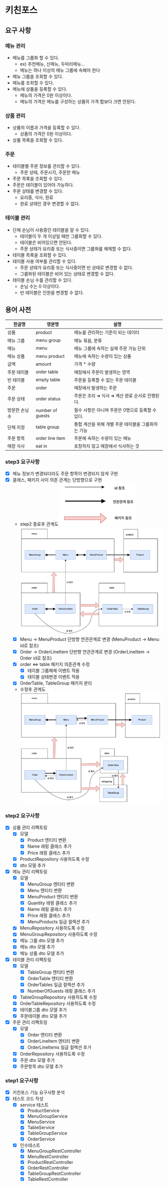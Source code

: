 # 키친포스

## 요구 사항

### 메뉴 관리
- 메뉴를 그룹화 할 수 있다. 
  - ex) 추천메뉴, 신메뉴, 두마리메뉴...
  - 메뉴는 하나 이상의 메뉴 그룹에 속해야 한다
- 메뉴 그룹을 조회할 수 있다.
- 메뉴를 조회할 수 있다.
- 메뉴에 상품을 등록할 수 있다.
  - 메뉴의 가격은 0원 이상이다.
  - 메뉴의 가격은 메뉴를 구성하는 상품의 가격 합보다 크면 안된다.

### 상품 관리
- 상품의 이름과 가격을 등록할 수 있다.
  - 상품의 가격은 0원 이상이다.
- 상품 목록을 조회할 수 있다.

### 주문
- 테이블별 주문 정보를 관리할 수 있다.
  - 주문 상태, 주문시각, 주문한 메뉴
- 주문 목록을 조회할 수 있다.
- 주문은 테이블이 있어야 가능하다.
- 주문 상태를 변경할 수 있다.
  - 요리중, 식사, 완료
  - 완료 상태인 경우 변경할 수 없다.

### 테이블 관리
- 단체 손님이 사용중인 테이블을 알 수 있다.
  - 테이블이 두 개 이상일 때만 그룹화할 수 있다.
  - 테이블은 비어있으면 안된다.
  - 주문 상태가 요리중 또는 식사중이면 그룹화를 해제할 수 없다.
- 테이블 목록을 조회할 수 있다.
- 테이블 사용 여부를 관리할 수 있다.
  - 주문 상태가 요리중 또는 식사중이면 빈 상태로 변경할 수 없다.
  - 그룹화된 테이블은 비어 있는 상태로 변경할 수 없다.
- 테이블 손님 수를 관리할 수 있다.
  - 손님 수는 0 이상이다.
  - 빈 테이블은 인원을 변경할 수 없다.

## 용어 사전

| 한글명 | 영문명 | 설명 |
| --- | --- | --- |
| 상품 | product | 메뉴를 관리하는 기준이 되는 데이터 |
| 메뉴 그룹 | menu group | 메뉴 묶음, 분류 |
| 메뉴 | menu | 메뉴 그룹에 속하는 실제 주문 가능 단위 |
| 메뉴 상품 | menu product | 메뉴에 속하는 수량이 있는 상품 |
| 금액 | amount | 가격 * 수량 |
| 주문 테이블 | order table | 매장에서 주문이 발생하는 영역 |
| 빈 테이블 | empty table | 주문을 등록할 수 없는 주문 테이블 |
| 주문 | order | 매장에서 발생하는 주문 |
| 주문 상태 | order status | 주문은 조리 ➜ 식사 ➜ 계산 완료 순서로 진행된다. |
| 방문한 손님 수 | number of guests | 필수 사항은 아니며 주문은 0명으로 등록할 수 있다. |
| 단체 지정 | table group | 통합 계산을 위해 개별 주문 테이블을 그룹화하는 기능 |
| 주문 항목 | order line item | 주문에 속하는 수량이 있는 메뉴 |
| 매장 식사 | eat in | 포장하지 않고 매장에서 식사하는 것 |

### step3 요구사항
- [X] 메뉴 정보가 변경되더라도 주문 항목이 변경되지 않게 구현
- [X] 클래스, 패키지 사이 의존 관계는 단방향으로 구현
  - step2 종료후 관계도
  ![화살표.png](arrow.png)
  ![before.png](before.png)
  - [X] Menu -> MenuProduct 단방향 연관관계로 변경 (MenuProduct -> Menu id로 참조)
  - [X] Order -> OrderLineItem 단반향 연관관계로 변경 (OrderLineItem -> Order id로 참조)
  - [X] order <=> table 패키지 의존관계 수정
    - [X] 테이블 그룹해제 이벤트 적용
    - [X] 테이블 상태변경 이벤트 적용
  - [X] OrderTable, TableGroup 패키지 분리

  - 수정후 관계도
  ![after.png](after.png)
  

### step2 요구사항

- [X] 상품 관리 리팩토링
  - [X] 모델 
    - [X] Product 엔티티 변환
    - [X] Name 래핑 클래스 추가
    - [X] Price 래핑 클래스 추가
  - [X] ProductRepository 사용하도록 수정
  - [X] dto 모델 추가
- [X] 메뉴 관리 리팩토링
  - [X] 모델
    - [X] MenuGroup 엔티티 변환
    - [X] Menu 엔티티 변환
    - [X] MenuProduct 엔티티 변환
    - [X] Quantity 래핑 클래스 추가
    - [X] Name 래핑 클래스 추가
    - [X] Price 래핑 클래스 추가
    - [X] MenuProducts 일급 컬렉션 추가
  - [X] MenuRepository 사용하도록 수정
  - [X] MenuGroupRepository 사용하도록 수정
  - [X] 메뉴 그룹 dto 모델 추가
  - [X] 메뉴 dto 모델 추가
  - [X] 메뉴 상품 dto 모델 추가
- [X] 테이블 관리 리팩토링
  - [X] 모델
    - [X] TableGroup 엔티티 변환
    - [X] OrderTable 엔티티 변환
    - [X] OrderTables 일급 컬렉션 추가
    - [X] NumberOfGuests 래핑 클래스 추가
  - [X] TableGroupRepository 사용하도록 수정
  - [X] OrderTableRepository 사용하도록 수정
  - [X] 테이블그룹 dto 모델 추가
  - [X] 주문테이블 dto 모델 추가
- [X] 주문 관리 리팩토링
  - [X] 모델
    - [X] Order 엔티티 변환
    - [X] OrderLineItem 엔티티 변환
    - [X] OrderLineItems 일급 컬렉션 추가
  - [X] OrderRepository 사용하도록 수정
  - [X] 주문 dto 모델 추가
  - [X] 주문항목 dto 모델 추가

### step1 요구사항
- [X] 키친포스 기능 요구사항 분석
- [X] 테스트 코드 작성
  - [X] service 테스트
    - [X] ProductService
    - [X] MenuGroupService
    - [X] MenuService
    - [X] TableService
    - [X] TableGroupService
    - [X] OrderService
  - [X] 인수테스트
    - [X] MenuGroupRestController
    - [X] MenuRestController
    - [X] ProductRestController
    - [X] OrderRestController
    - [X] TableGroupRestController
    - [X] TableRestController
